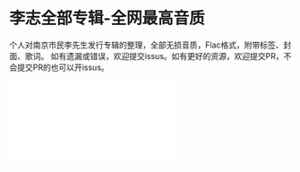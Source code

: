 # 李志全部专辑-全网最高音质
个人对南京市民李先生发行专辑的整理，全部无损音质，Flac格式，附带标签、封面、歌词。
如有遗漏或错误，欢迎提交issus。如有更好的资源，欢迎提交PR，不会提交PR的也可以开issus。

<iframe frameborder="no" border="0" marginwidth="0" marginheight="0" "width=330" "height=86" src="[//music.163.com/outchain/player?type=2&id=1383271884&auto=1&height=66](https://github.com/shanyan-wcx/LiZhi/blob/main/%E6%9D%8E%E5%BF%97%E5%85%A8%E9%83%A8%E4%B8%93%E8%BE%91/108%E4%B8%AA%E5%85%B3%E9%94%AE%E8%AF%8D%20(2013)/1.01%20-%20%E5%A5%B9%2B%E6%88%91%E4%BB%AC%E4%B8%8D%E8%83%BD%E5%A4%B1%E5%8E%BB%E4%BF%A1%E4%BB%B0%2B1990%E5%B9%B4%E7%9A%84%E6%98%A5%E5%A4%A9%20(108%E4%B8%AA%E5%85%B3%E9%94%AE%E8%AF%8D%E7%89%88).flac)"></iframe>
